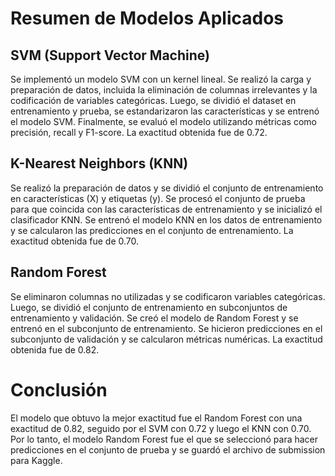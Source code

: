 # Resumen de Modelos Aplicados

## SVM (Support Vector Machine)
Se implementó un modelo SVM con un kernel lineal. Se realizó la carga y preparación de datos, incluida la eliminación de columnas irrelevantes y la codificación de variables categóricas. Luego, se dividió el dataset en entrenamiento y prueba, se estandarizaron las características y se entrenó el modelo SVM. Finalmente, se evaluó el modelo utilizando métricas como precisión, recall y F1-score. La exactitud obtenida fue de 0.72.

## K-Nearest Neighbors (KNN)
Se realizó la preparación de datos y se dividió el conjunto de entrenamiento en características (X) y etiquetas (y). Se procesó el conjunto de prueba para que coincida con las características de entrenamiento y se inicializó el clasificador KNN. Se entrenó el modelo KNN en los datos de entrenamiento y se calcularon las predicciones en el conjunto de entrenamiento. La exactitud obtenida fue de 0.70.

## Random Forest
Se eliminaron columnas no utilizadas y se codificaron variables categóricas. Luego, se dividió el conjunto de entrenamiento en subconjuntos de entrenamiento y validación. Se creó el modelo de Random Forest y se entrenó en el subconjunto de entrenamiento. Se hicieron predicciones en el subconjunto de validación y se calcularon métricas numéricas. La exactitud obtenida fue de 0.82.

# Conclusión
El modelo que obtuvo la mejor exactitud fue el Random Forest con una exactitud de 0.82, seguido por el SVM con 0.72 y luego el KNN con 0.70. Por lo tanto, el modelo Random Forest fue el que se seleccionó para hacer predicciones en el conjunto de prueba y se guardó el archivo de submission para Kaggle.

